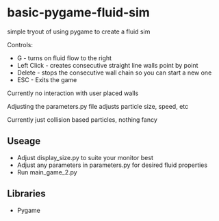 # basic-pygame-fluid-sim
simple tryout of using pygame to create a fluid sim

Controls:
* G - turns on fluid flow to the right
* Left Click - creates consecutive straight line walls point by point
* Delete - stops the consecutive wall chain so you can start a new one
* ESC - Exits the game

Currently no interaction with user placed walls

Adjusting the parameters.py file adjusts particle size, speed, etc

Currently just collision based particles, nothing fancy

## Useage
* Adjust display_size.py to suite your monitor best
* Adjust any parameters in parameters.py for desired fluid properties
* Run main_game_2.py

## Libraries
* Pygame
